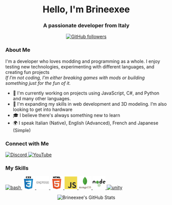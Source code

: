 <h1 align="center">Hello, I'm Brineexee</h1>
<h3 align="center">A passionate developer from Italy</h3>

<p align="center">
  <a href="https://github.com/Brineexee">
    <img src="https://img.shields.io/github/followers/Brineexee?label=Follow&style=social" alt="GitHub followers"/>
  </a>
</p>

### About Me

I'm a developer who loves modding and programming as a whole. I enjoy testing new technologies, experimenting with different languages, and creating fun projects
<br/>
_If I’m not coding, I’m either breaking games with mods or building something just for the fun of it._

- 🔭 I'm currently working on projects using JavaScript, C#, and Python and many other languages.
- 🌱 I'm expanding my skills in web development and 3D modeling. I’m also looking to get into hardware
- 🎓 I believe there's always something new to learn
- 🌍 I speak Italian (Native), English (Advanced), French and Japanese (Simple)

### Connect with Me

<p align="left">
  <a href="https://discord.com/users/421399233606713376" target="_blank">
    <img src="https://img.shields.io/badge/Discord-%237289DA?style=for-the-badge&logo=discord&logoColor=white" alt="Discord"/>
  </a>
  <a href="https://www.youtube.com/@Brineexee" target="_blank">
    <img src="https://img.shields.io/badge/YouTube-%23FF0000?style=for-the-badge&logo=youtube&logoColor=white" alt="YouTube"/>
  </a>
</p>

### My Skills

<p align="left">
  <a href="https://www.gnu.org/software/bash/" target="_blank" rel="noreferrer">
    <img src="https://www.vectorlogo.zone/logos/gnu_bash/gnu_bash-icon.svg" alt="bash" width="40" height="40"/>
  </a>
  <a href="https://www.w3schools.com/css/" target="_blank" rel="noreferrer">
    <img src="https://raw.githubusercontent.com/devicons/devicon/master/icons/css3/css3-original-wordmark.svg" alt="css3" width="40" height="40"/>
  </a>
  <a href="https://expressjs.com" target="_blank" rel="noreferrer">
    <img src="https://raw.githubusercontent.com/devicons/devicon/master/icons/express/express-original-wordmark.svg" alt="express" width="40" height="40"/>
  </a>
  <a href="https://www.w3.org/html/" target="_blank" rel="noreferrer">
    <img src="https://raw.githubusercontent.com/devicons/devicon/master/icons/html5/html5-original-wordmark.svg" alt="html5" width="40" height="40"/>
  </a>
  <a href="https://developer.mozilla.org/en-US/docs/Web/JavaScript" target="_blank" rel="noreferrer">
    <img src="https://raw.githubusercontent.com/devicons/devicon/master/icons/javascript/javascript-original.svg" alt="javascript" width="40" height="40"/>
  </a>
  <a href="https://www.mongodb.com/" target="_blank" rel="noreferrer">
    <img src="https://raw.githubusercontent.com/devicons/devicon/master/icons/mongodb/mongodb-original-wordmark.svg" alt="mongodb" width="40" height="40"/>
  </a>
  <a href="https://nodejs.org" target="_blank" rel="noreferrer">
    <img src="https://raw.githubusercontent.com/devicons/devicon/master/icons/nodejs/nodejs-original-wordmark.svg" alt="nodejs" width="40" height="40"/>
  </a>
  <a href="https://unity.com/" target="_blank" rel="noreferrer">
    <img src="https://www.vectorlogo.zone/logos/unity3d/unity3d-icon.svg" alt="unity" width="40" height="40"/>
  </a>
</p>

<p align="center">
  <img src="https://github-readme-stats.vercel.app/api?username=Brineexee&show_icons=true&theme=tokyonight" alt="Brineexee's GitHub Stats"/>
</p>
